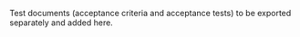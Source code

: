 Test documents (acceptance criteria and acceptance tests) to be exported separately and added here.
